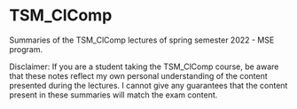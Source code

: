 # TSM_ClComp
Summaries of the TSM_ClComp lectures of spring semester 2022 - MSE program.

Disclaimer: If you are a student taking the TSM_ClComp course, be aware that these notes reflect my own personal understanding of the content presented during the lectures. I cannot give any guarantees that the content present in these summaries will match the exam content.
